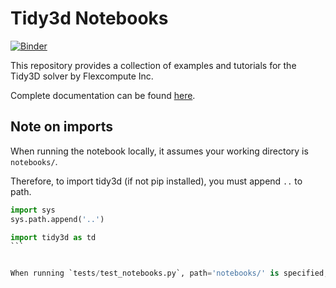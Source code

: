 # Tidy3d Notebooks

[![Binder](https://mybinder.org/badge_logo.svg)](https://mybinder.org/v2/gh/flexcompute/Tidy3D-client-revamp/HEAD?filepath=notebooks)

This repository provides a collection of examples and tutorials for the 
Tidy3D solver by Flexcompute Inc. 

Complete documentation can be found [here](http://simulation.cloud/docs/html/index.html).

## Note on imports

When running the notebook locally, it assumes your working directory is `notebooks/`.

Therefore, to import tidy3d (if not pip installed), you must append `..` to path.

````python
import sys
sys.path.append('..')

import tidy3d as td
```


When running `tests/test_notebooks.py`, path='notebooks/' is specified, therefore, the tests also run as if they were from `notebooks/` directory.


